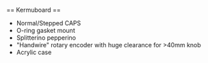 == Kermuboard ==

- Normal/Stepped CAPS
- O-ring gasket mount
- Splitterino pepperino
- "Handwire" rotary encoder with huge clearance for >40mm knob
- Acrylic case
